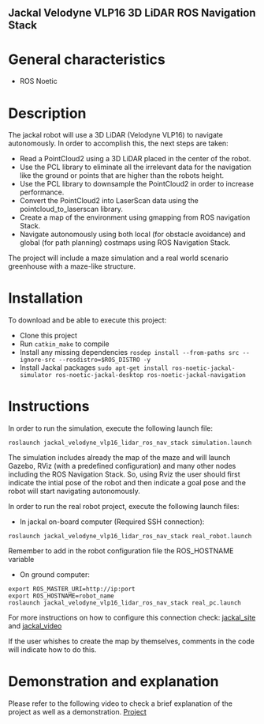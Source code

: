 ## Jackal Velodyne VLP16 3D LiDAR ROS Navigation Stack

# General characteristics
- ROS Noetic

# Description
The jackal robot will use a 3D LiDAR (Velodyne VLP16) to navigate autonomously. 
In order to accomplish this, the next steps are taken:
- Read a PointCloud2 using a 3D LiDAR placed in the center of the robot. 
- Use the PCL library to eliminate all the irrelevant data for the navigation like the ground or points that are higher than the robots height. 
- Use the PCL library to downsample the PointCloud2 in order to increase performance.
- Convert the PointCloud2 into LaserScan data using the pointcloud_to_laserscan library.
- Create a map of the environment using gmapping from ROS navigation Stack. 
- Navigate autonomously using both local (for obstacle avoidance) and global (for path planning) costmaps using ROS Navigation Stack. 

The project will include a maze simulation and a real world scenario greenhouse with a maze-like structure. 

# Installation
To download and be able to execute this project: 
- Clone this project
- Run ``` catkin_make ``` to compile
- Install any missing dependencies ``` rosdep install --from-paths src --ignore-src --rosdistro=$ROS_DISTRO -y ```
- Install Jackal packages ``` sudo apt-get install ros-noetic-jackal-simulator ros-noetic-jackal-desktop ros-noetic-jackal-navigation ```

# Instructions 
In order to run the simulation, execute the following launch file: 
```
roslaunch jackal_velodyne_vlp16_lidar_ros_nav_stack simulation.launch
```

The simulation includes already the map of the maze and will launch Gazebo, RViz (with a predefined configuration) and many other nodes including the ROS Navigation Stack.
So, using Rviz the user should first indicate the intial pose of the robot and then indicate a goal pose and the robot will start navigating autonomously. 

In order to run the real robot project, execute the following launch files: 
- In jackal on-board computer (Required SSH connection):
```
roslaunch jackal_velodyne_vlp16_lidar_ros_nav_stack real_robot.launch
```
Remember to add in the robot configuration file the ROS_HOSTNAME variable

- On ground computer: 
```
export ROS_MASTER_URI=http://ip:port
export ROS_HOSTNAME=robot_name
roslaunch jackal_velodyne_vlp16_lidar_ros_nav_stack real_pc.launch
```

For more instructions on how to configure this connection check: [jackal_site](https://www.clearpathrobotics.com/assets/guides/melodic/jackal/network.html)
and [jackal_video](https://www.youtube.com/watch?v=U-YgKVRDc3w)

If the user whishes to create the map by themselves, comments in the code will indicate how to do this. 

# Demonstration and explanation
Please refer to the following video to check a brief explanation of the project as well as a demonstration.
[Project](https://youtu.be/mxL48slc6j4)
